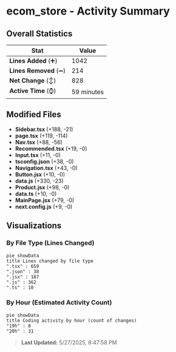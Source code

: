 # ecom_store - Activity Summary 

## Overall Statistics

| Stat                   | Value                                                             |
| ---------------------- | ----------------------------------------------------------------- |
| **Lines Added** (➕)   | 1042                                          |
| **Lines Removed** (➖) | 214                                        |
| **Net Change** (↕)    | 828                |
| **Active Time** (⌚)   | 59 minutes |


## Modified Files
- **Sidebar.tsx** (+188, -21)
- **page.tsx** (+119, -114)
- **Nav.tsx** (+88, -56)
- **Recommended.tsx** (+19, -0)
- **Input.tsx** (+11, -0)
- **tsconfig.json** (+38, -0)
- **Navigation.tsx** (+43, -0)
- **Button.jsx** (+10, -0)
- **data.js** (+330, -23)
- **Product.jsx** (+98, -0)
- **data.ts** (+10, -0)
- **MainPage.jsx** (+79, -0)
- **next.config.js** (+9, -0)

## Visualizations

### By File Type (Lines Changed)

```mermaid
pie showData
title Lines changed by file type
".tsx" : 659
".json" : 38
".jsx" : 187
".js" : 362
".ts" : 10
```

### By Hour (Estimated Activity Count)

```mermaid
pie showData
title Coding activity by hour (count of changes)
"19h" : 8
"20h" : 31
```


> **Last Updated:** 5/27/2025, 8:47:58 PM